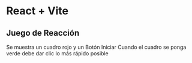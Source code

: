 # React + Vite

## Juego de Reacción 
Se muestra un cuadro rojo y un Botón Iniciar
Cuando el cuadro se ponga verde debe dar clic lo más rápido posible

